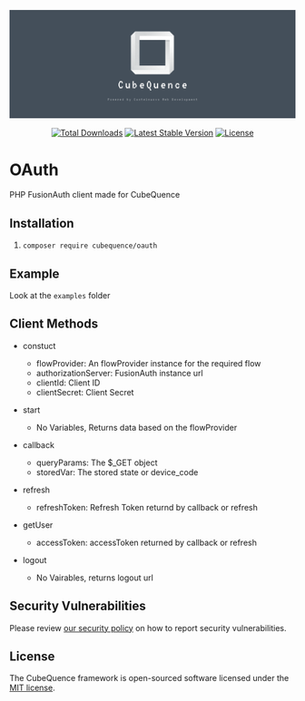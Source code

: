 <p align="center"><a href="https://github.com/CubeQuence/oauth" target="_blank" rel="noopener"><img src="https://raw.githubusercontent.com/CubeQuence/CubeQuence/master/public/assets/images/banner.png"></a></p>

<p align="center">
<a href="https://packagist.org/packages/cubequence/oauth"><img src="https://poser.pugx.org/cubequence/oauth/d/total.svg" alt="Total Downloads"></a>
<a href="https://packagist.org/packages/cubequence/oauth"><img src="https://poser.pugx.org/cubequence/oauth/v/stable.svg" alt="Latest Stable Version"></a>
<a href="https://packagist.org/packages/cubequence/oauth"><img src="https://poser.pugx.org/cubequence/oauth/license.svg" alt="License"></a>
</p>

# OAuth

PHP FusionAuth client made for CubeQuence

## Installation

1. `composer require cubequence/oauth`

## Example

Look at the `examples` folder

## Client Methods

- constuct
    - flowProvider: An flowProvider instance for the required flow
    - authorizationServer: FusionAuth instance url
    - clientId: Client ID
    - clientSecret: Client Secret

- start
    - No Variables, Returns data based on the flowProvider

- callback
    - queryParams: The $_GET object
    - storedVar: The stored state or device_code

- refresh
    - refreshToken: Refresh Token returnd by callback or refresh

- getUser
    - accessToken: accessToken returned by callback or refresh

- logout
    - No Vairables, returns logout url

## Security Vulnerabilities

Please review [our security policy](https://github.com/CubeQuence/oauth/security/policy) on how to report security vulnerabilities.

## License

The CubeQuence framework is open-sourced software licensed under the [MIT license](LICENSE.md).
